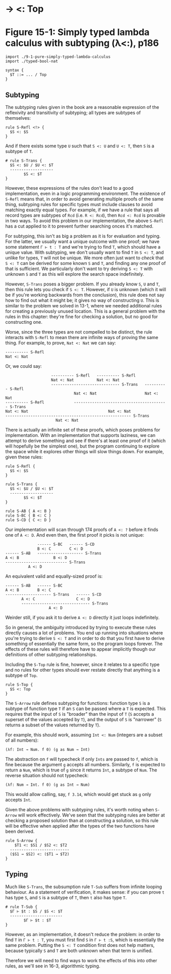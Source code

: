 # → <: Top
# Figure 15-1: Simply typed lambda calculus with subtyping (λ<:), p186

    import ./9-1-pure-simply-typed-lambda-calculus
    import ./typed-bool-nat

    syntax {
      $T ::= ... / Top
    }


## Subtyping

The subtyping rules given in the book are a reasonable expression of the
reflexivity and transitivity of subtyping; all types are subtypes of themselves:

    rule S-Refl <!> {
      $S <: $S
    }

And if there exists some type `U` such that `S <: U` and `U <: T`, then `S` is a
subtype of `T`.

    # rule S-Trans {
      $S <: $U / $U <: $T
      -------------------
            $S <: $T
    }

However, these expressions of the rules don't lead to a good implementation,
even in a logic programming environment. The existence of `S-Refl` means that,
in order to avoid generating multiple proofs of the same thing, subtyping rules
for specific types must include clauses to avoid matching exactly equal types.
For example, if we have a rule that says all record types are subtypes of `Rcd`
(i.e. `R <: Rcd`), then `Rcd <: Rcd` is provable in two ways. To avoid this
problem in our implementation, the above `S-Refl` has a cut applied to it to
prevent further searching onces it's matched.

For subtyping, this isn't as big a problem as it is for evaluation and typing.
For the latter, we usually want a unique outcome with one proof; we have some
statement `Γ ⊢ t : T` and we're trying to find `T`, which should have a unique
value. With subtyping, we don't usually want to find `T` in `S <: T`, and unlike
for types, `T` will not be unique. We more often just want to *check* that `S <:
T` can be derived for some known `S` and `T`, and finding any one proof of that
is sufficient. We particularly don't want to try deriving `S <: T` with unknown
`S` and `T` as this will explore the search space indefinitely.

However, `S-Trans` poses a bigger problem. If you already know `S`, `U` and `T`,
then this rule lets you check if `S <: T`. However, if `U` is unknown (which it
will be if you're working backwards from the conclusion), this rule does not say
how to find out what it might be; it gives no way of constructing `U`. This is
similar to the problem we solved in 13-1, where we needed additional rules for
creating a previously unused location. This is a general problem with the rules
in this chapter: they're fine for checking a solution, but no good for
constructing one.

Worse, since the three types are not compelled to be distinct, the rule
interacts with `S-Refl` to mean there are infinite ways of proving the same
thing. For example, to prove, `Nat <: Nat` we can say:

    ---------- S-Refl
    Nat <: Nat

Or, we could say:

                        ---------- S-Refl   ---------- S-Refl
                        Nat <: Nat          Nat <: Nat
                        ------------------------------ S-Trans   ---------- S-Refl
                                  Nat <: Nat                     Nat <: Nat
    ---------- S-Refl             ----------------------------------------- S-Trans
    Nat <: Nat                                   Nat <: Nat
    ------------------------------------------------------- S-Trans
                          Nat <: Nat

There is actually an infinite set of these proofs, which poses problems for
implementation. With an implementation that supports laziness, we can attempt to
derive something and see if there's at least one proof of it (which will
hopefully be the simplest one), but the program continuing to explore the space
while it explores other things will slow things down. For example, given these
rules:

    rule S-Refl {
      $S <: $S
    }

    rule S-Trans {
      $S <: $U / $U <: $T
      -------------------
            $S <: $T
    }

    rule S-AB { A <: B }
    rule S-BC { B <: C }
    rule S-CD { C <: D }

Our implementation will scan through 174 proofs of `A <: ?` before it finds one
of `A <: D`. And even then, the first proof it picks is not unique:

                  ------ S-BC   ------ S-CD
                  B <: C        C <: D
    ------ S-AB   -------------------- S-Trans
    A <: B               B <: D
    --------------------------- S-Trans
              A <: D

An equivalent valid and equally-sized proof is:

    ------ S-AB   ------ S-BC
    A <: B        B <: C
    -------------------- S-Trans   ------ S-CD
           A <: C                  C <: D
           ------------------------------ S-Trans
                       A <: D

Weirder still, if you ask it to derive `A <: D` directly it just loops
indefinitely.

So in general, the ambiguity introduced by trying to execute these rules
directly causes a lot of problems. You end up running into situations where
you're trying to derive `S <: T` and in order to do that you first have to
derive something of essentially the same form, so the program loops forever. The
effects of these rules will therefore have to appear implicitly though our
definitions of other subtyping relationships.

Including the `S-Top` rule is fine, however, since it relates to a specific type
and no rules for other types should ever restate directly that anything is a
subtype of `Top`.

    rule S-Top {
      $S <: Top
    }

The `S-Arrow` rule defines subtyping for functions: function type `S` is a
subtype of function type `T` if an `S` can be passed where a `T` is expected.
This requires that the input of `S` is "broader" than the input of `T` (`S`
accepts a superset of the values accepted by `T`), and the output of `S` is
"narrower" (`S` returns a subset of the values returned by `T`).

For example, this should work, assuming `Int <: Num` (integers are a subset of
all numbers):

    (λf: Int → Num. f 0) (g as Num → Int)

The abstraction on `f` will typecheck if only `Ints` are passed to `f`, which is
fine because the argument `g` accepts all numbers. Similarly, `f` is expected to
return a `Num`, which is true of `g` since it returns `Int`, a subtype of `Num`.
The reverse situation should not typecheck:

    (λf: Num → Int. f 0) (g as Int → Num)

This would allow calling, say, `f 3.14`, which would get stuck as `g` only
accepts `Int`.

Given the above problems with subtyping rules, it's worth noting when `S-Arrow`
will work effectively. We've seen that the subtyping rules are better at
checking a proposed solution than at constructing a solution, so this rule will
be effective when applied after the types of the two functions have been
derived.

    rule S-Arrow {
        $T1 <: $S1 / $S2 <: $T2
      --------------------------
      ($S1 → $S2) <: ($T1 → $T2)
    }


## Typing

Much like `S-Trans`, the subsumption rule `T-Sub` suffers from infinite looping
behaviour. As a statement of verification, it makes sense: if you can prove `t`
has type `S`, and `S` is a subtype of `T`, then `t` also has type `T`.

    # rule T-Sub {
      $Γ ⊢ $t : $S / $S <: $T
      -----------------------
            $Γ ⊢ $t : $T
    }

However, as an implementation, it doesn't reduce the problem: in order to find
`T` in `Γ ⊢ t : T`, you must first find `S` in `Γ ⊢ t :S`, which is essentially
the same problem. Putting the `S <: T` condition first does not help matters,
because typically `S` and `T` are both unknown when that term is unified.

Therefore we will need to find ways to work the effects of this into other
rules, as we'll see in 16-3, algorithmic typing.
